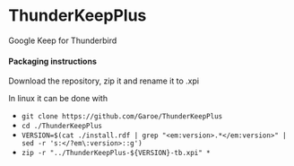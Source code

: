 # ThunderKeepPlus
Google Keep for Thunderbird

#### Packaging instructions
Download the repository, zip it and rename it to .xpi

In linux it can be done with
* `git clone https://github.com/Garoe/ThunderKeepPlus`
* `cd ./ThunderKeepPlus`
* `VERSION=$(cat ./install.rdf | grep "<em:version>.*</em:version>" | sed -r 's:</?em\:version>::g')`
* `zip -r "../ThunderKeepPlus-${VERSION}-tb.xpi" *`
